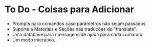 # To Do - Coisas para Adicionar

- Prompts para comandos caso parâmetros não sejam passados.
- Suporte a Materiais e Seções nas traduções do "translate".
- Uma database para mensagens de ajuda para cada comando.
- Um modo interativo.